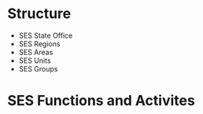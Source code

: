 
# Structure

- SES State Office
- SES Regions
- SES Areas
- SES Units
- SES Groups

# SES Functions and Activites

